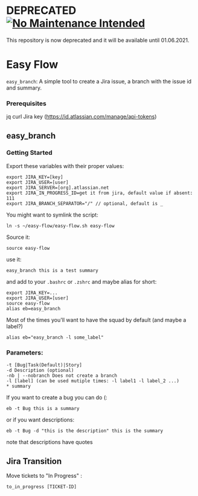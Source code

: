 # DEPRECATED [![No Maintenance Intended](http://unmaintained.tech/badge.svg)](http://unmaintained.tech/)

This repository is now deprecated and it will be available until 01.06.2021.

# Easy Flow 

`easy_branch`: A simple tool to create a Jira issue, a branch with the issue id and summary.

### Prerequisites

jq
curl
Jira key (https://id.atlassian.com/manage/api-tokens)

## easy_branch


### Getting Started

Export these variables with their proper values:

```
export JIRA_KEY=[key]
export JIRA_USER=[user]
export JIRA_SERVER=[org].atlassian.net
export JIRA_IN_PROGRESS_ID=get it from jira, default value if absent: 111
export JIRA_BRANCH_SEPARATOR="/" // optional, default is _ 
```

You might want to symlink the script:
```
ln -s ~/easy-flow/easy-flow.sh easy-flow
```

Source it:
```
source easy-flow 
```

use it:
```
easy_branch this is a test summary
```

and add to your `.bashrc` or `.zshrc` and maybe alias for short:

```
export JIRA_KEY=...
export JIRA_USER=[user]
source easy-flow
alias eb=easy_branch
```

Most of the times you'll want to have the squad by default (and maybe a label?)
```
alias eb="easy_branch -l some_label"
```


### Parameters:
```
-t [Bug|Task(Default)|Story]
-d Description (optional)
-nb | --nobranch Does not create a branch
-l [label] (can be used mutiple times: -l label1 -l label_2 ...)
* summary
```
If you want to create a bug you can do (:
```
eb -t Bug this is a summary
```
or if you want descriptions:

```
eb -t Bug -d "this is the description" this is the summary
```

note that descriptions have quotes

## Jira Transition
Move tickets to "In Progress" :
```
to_in_progress [TICKET-ID]
```


